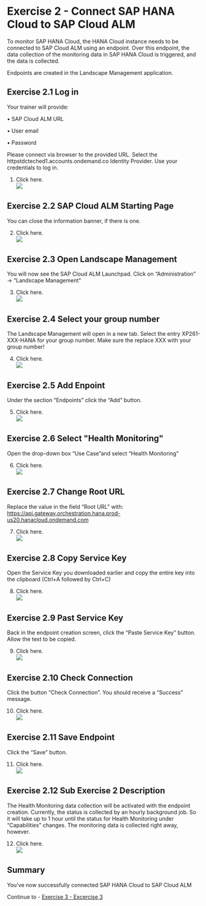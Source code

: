 # Exercise 2 - Connect SAP HANA Cloud to SAP Cloud ALM

To monitor SAP HANA Cloud, the HANA Cloud instance needs to be connected to SAP Cloud ALM using an endpoint. Over this endpoint, the data collection of the monitoring data in SAP HANA Cloud is triggered, and the data is collected.

Endpoints are created in the Landscape Management application.

## Exercise 2.1 Log in

Your trainer will provide:

•	SAP Cloud ALM URL

•	User email

•	Password

Please connect via browser to the provided URL. Select the httpstdcteched1.accounts.ondemand.co Identity Provider.
Use your credentials to log in. 

1. Click here.
<br>![](/exercises/ex2/images/02_01_0010.png)


## Exercise 2.2 SAP Cloud ALM Starting Page

You can close the information banner, if there is one.

2.	Click here.
<br>![](/exercises/ex2/images/02_02_0010.png)

## Exercise 2.3 Open Landscape Management

You will now see the SAP Cloud ALM Launchpad. 
Click on “Administration” → “Landscape Management”

3.	Click here.
<br>![](/exercises/ex2/images/02_02_0010.png)

## Exercise 2.4 Select your group number

The Landscape Management will open in a new tab. 
Select the entry XP261-XXX-HANA for your group number.
Make sure the replace XXX with your group number!

4.	Click here.
<br>![](/exercises/ex2/images/02_02_0010.png)

## Exercise 2.5 Add Enpoint

Under the section “Endpoints” click the “Add” button.

5.	Click here.
<br>![](/exercises/ex2/images/02_02_0010.png)

## Exercise 2.6 Select "Health Monitoring"

Open the drop-down box  “Use Case”and select “Health Monitoring”

6.	Click here.
<br>![](/exercises/ex2/images/02_02_0010.png)

## Exercise 2.7 Change Root URL

Replace the value in the field “Root URL” with: 
https://api.gateway.orchestration.hana.prod-us20.hanacloud.ondemand.com 

7.	Click here.
<br>![](/exercises/ex2/images/02_02_0010.png)

## Exercise 2.8 Copy Service Key

Open the Service Key you downloaded earlier and copy the entire key into the clipboard (Ctrl+A followed by Ctrl+C)

8.	Click here.
<br>![](/exercises/ex2/images/02_02_0010.png)

## Exercise 2.9 Past Service Key

Back in the endpoint creation screen, click the “Paste Service Key” button.
Allow the text to be copied.

9.	Click here.
<br>![](/exercises/ex2/images/02_02_0010.png)

## Exercise 2.10 Check Connection

Click the button “Check Connection”.
You should receive a “Success” message.

10.	Click here.
<br>![](/exercises/ex2/images/02_02_0010.png)

## Exercise 2.11 Save Endpoint

Click the “Save” button.

11.	Click here.
<br>![](/exercises/ex2/images/02_02_0010.png)

## Exercise 2.12 Sub Exercise 2 Description

The Health Monitoring data collection will be activated with the endpoint creation. 
Currently, the status is collected by an hourly background job. So it will take up to 1 hour until the status for Health Monitoring under “Capabilities” changes.
The monitoring data is collected right away, however. 

12.	Click here.
<br>![](/exercises/ex2/images/02_02_0010.png)

## Summary

You've now successfully connected SAP HANA Cloud to SAP Cloud ALM

Continue to - [Exercise 3 - Excercise 3 ](../ex3/README.md)
